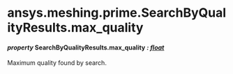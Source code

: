 # ansys.meshing.prime.SearchByQualityResults.max_quality

#### *property* SearchByQualityResults.max_quality *: [float](https://docs.python.org/3.11/library/functions.html#float)*

Maximum quality found by search.

<!-- !! processed by numpydoc !! -->
